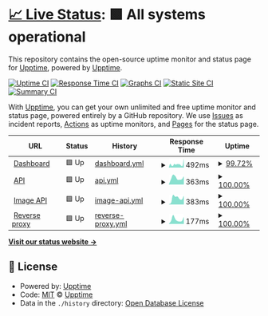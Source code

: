 # [📈 Live Status](https://upptime.github.io/upptime): <!--live status--> **🟩 All systems operational**

This repository contains the open-source uptime monitor and status page for [Upptime](https://upptime.js.org), powered by [Upptime](https://github.com/upptime/upptime).

[![Uptime CI](https://github.com/duckytutorials/Status-page/workflows/Uptime%20CI/badge.svg)](https://github.com/duckytutorials/Status-page/actions?query=workflow%3A%22Uptime+CI%22)
[![Response Time CI](https://github.com/duckytutorials/Status-page/workflows/Response%20Time%20CI/badge.svg)](https://github.com/duckytutorials/Status-page/actions?query=workflow%3A%22Response+Time+CI%22)
[![Graphs CI](https://github.com/duckytutorials/Status-page/workflows/Graphs%20CI/badge.svg)](https://github.com/duckytutorials/Status-page/actions?query=workflow%3A%22Graphs+CI%22)
[![Static Site CI](https://github.com/duckytutorials/Status-page/workflows/Static%20Site%20CI/badge.svg)](https://github.com/duckytutorials/Status-page/actions?query=workflow%3A%22Static+Site+CI%22)
[![Summary CI](https://github.com/duckytutorials/Status-page/workflows/Summary%20CI/badge.svg)](https://github.com/duckytutorials/Status-page/actions?query=workflow%3A%22Summary+CI%22)

With [Upptime](https://upptime.js.org), you can get your own unlimited and free uptime monitor and status page, powered entirely by a GitHub repository. We use [Issues](https://github.com/upptime/upptime/issues) as incident reports, [Actions](https://github.com/duckytutorials/Status-page/actions) as uptime monitors, and [Pages](https://upptime.github.io/upptime) for the status page.

<!--start: status pages-->
<!-- This summary is generated by Upptime (https://github.com/upptime/upptime) -->
<!-- Do not edit this manually, your changes will be overwritten -->
<!-- prettier-ignore -->
| URL | Status | History | Response Time | Uptime |
| --- | ------ | ------- | ------------- | ------ |
| <img alt="" src="https://icons.duckduckgo.com/ip3/dashboard.nova-bot.tk.ico" height="13"> [Dashboard](https://dashboard.nova-bot.tk) | 🟩 Up | [dashboard.yml](https://github.com/duckytutorials/Status-page/commits/HEAD/history/dashboard.yml) | <details><summary><img alt="Response time graph" src="./graphs/dashboard/response-time-week.png" height="20"> 492ms</summary><br><a href="https://status.nova-bot.tk/history/dashboard"><img alt="Response time 477" src="https://img.shields.io/endpoint?url=https%3A%2F%2Fraw.githubusercontent.com%2Fduckytutorials%2FStatus-page%2FHEAD%2Fapi%2Fdashboard%2Fresponse-time.json"></a><br><a href="https://status.nova-bot.tk/history/dashboard"><img alt="24-hour response time 511" src="https://img.shields.io/endpoint?url=https%3A%2F%2Fraw.githubusercontent.com%2Fduckytutorials%2FStatus-page%2FHEAD%2Fapi%2Fdashboard%2Fresponse-time-day.json"></a><br><a href="https://status.nova-bot.tk/history/dashboard"><img alt="7-day response time 492" src="https://img.shields.io/endpoint?url=https%3A%2F%2Fraw.githubusercontent.com%2Fduckytutorials%2FStatus-page%2FHEAD%2Fapi%2Fdashboard%2Fresponse-time-week.json"></a><br><a href="https://status.nova-bot.tk/history/dashboard"><img alt="30-day response time 477" src="https://img.shields.io/endpoint?url=https%3A%2F%2Fraw.githubusercontent.com%2Fduckytutorials%2FStatus-page%2FHEAD%2Fapi%2Fdashboard%2Fresponse-time-month.json"></a><br><a href="https://status.nova-bot.tk/history/dashboard"><img alt="1-year response time 477" src="https://img.shields.io/endpoint?url=https%3A%2F%2Fraw.githubusercontent.com%2Fduckytutorials%2FStatus-page%2FHEAD%2Fapi%2Fdashboard%2Fresponse-time-year.json"></a></details> | <details><summary><a href="https://status.nova-bot.tk/history/dashboard">99.72%</a></summary><a href="https://status.nova-bot.tk/history/dashboard"><img alt="All-time uptime 99.47%" src="https://img.shields.io/endpoint?url=https%3A%2F%2Fraw.githubusercontent.com%2Fduckytutorials%2FStatus-page%2FHEAD%2Fapi%2Fdashboard%2Fuptime.json"></a><br><a href="https://status.nova-bot.tk/history/dashboard"><img alt="24-hour uptime 100.00%" src="https://img.shields.io/endpoint?url=https%3A%2F%2Fraw.githubusercontent.com%2Fduckytutorials%2FStatus-page%2FHEAD%2Fapi%2Fdashboard%2Fuptime-day.json"></a><br><a href="https://status.nova-bot.tk/history/dashboard"><img alt="7-day uptime 99.72%" src="https://img.shields.io/endpoint?url=https%3A%2F%2Fraw.githubusercontent.com%2Fduckytutorials%2FStatus-page%2FHEAD%2Fapi%2Fdashboard%2Fuptime-week.json"></a><br><a href="https://status.nova-bot.tk/history/dashboard"><img alt="30-day uptime 99.47%" src="https://img.shields.io/endpoint?url=https%3A%2F%2Fraw.githubusercontent.com%2Fduckytutorials%2FStatus-page%2FHEAD%2Fapi%2Fdashboard%2Fuptime-month.json"></a><br><a href="https://status.nova-bot.tk/history/dashboard"><img alt="1-year uptime 99.47%" src="https://img.shields.io/endpoint?url=https%3A%2F%2Fraw.githubusercontent.com%2Fduckytutorials%2FStatus-page%2FHEAD%2Fapi%2Fdashboard%2Fuptime-year.json"></a></details>
| <img alt="" src="https://icons.duckduckgo.com/ip3/api.nova-bot.tk.ico" height="13"> [API](https://api.nova-bot.tk) | 🟩 Up | [api.yml](https://github.com/duckytutorials/Status-page/commits/HEAD/history/api.yml) | <details><summary><img alt="Response time graph" src="./graphs/api/response-time-week.png" height="20"> 363ms</summary><br><a href="https://status.nova-bot.tk/history/api"><img alt="Response time 370" src="https://img.shields.io/endpoint?url=https%3A%2F%2Fraw.githubusercontent.com%2Fduckytutorials%2FStatus-page%2FHEAD%2Fapi%2Fapi%2Fresponse-time.json"></a><br><a href="https://status.nova-bot.tk/history/api"><img alt="24-hour response time 503" src="https://img.shields.io/endpoint?url=https%3A%2F%2Fraw.githubusercontent.com%2Fduckytutorials%2FStatus-page%2FHEAD%2Fapi%2Fapi%2Fresponse-time-day.json"></a><br><a href="https://status.nova-bot.tk/history/api"><img alt="7-day response time 363" src="https://img.shields.io/endpoint?url=https%3A%2F%2Fraw.githubusercontent.com%2Fduckytutorials%2FStatus-page%2FHEAD%2Fapi%2Fapi%2Fresponse-time-week.json"></a><br><a href="https://status.nova-bot.tk/history/api"><img alt="30-day response time 370" src="https://img.shields.io/endpoint?url=https%3A%2F%2Fraw.githubusercontent.com%2Fduckytutorials%2FStatus-page%2FHEAD%2Fapi%2Fapi%2Fresponse-time-month.json"></a><br><a href="https://status.nova-bot.tk/history/api"><img alt="1-year response time 370" src="https://img.shields.io/endpoint?url=https%3A%2F%2Fraw.githubusercontent.com%2Fduckytutorials%2FStatus-page%2FHEAD%2Fapi%2Fapi%2Fresponse-time-year.json"></a></details> | <details><summary><a href="https://status.nova-bot.tk/history/api">100.00%</a></summary><a href="https://status.nova-bot.tk/history/api"><img alt="All-time uptime 100.00%" src="https://img.shields.io/endpoint?url=https%3A%2F%2Fraw.githubusercontent.com%2Fduckytutorials%2FStatus-page%2FHEAD%2Fapi%2Fapi%2Fuptime.json"></a><br><a href="https://status.nova-bot.tk/history/api"><img alt="24-hour uptime 100.00%" src="https://img.shields.io/endpoint?url=https%3A%2F%2Fraw.githubusercontent.com%2Fduckytutorials%2FStatus-page%2FHEAD%2Fapi%2Fapi%2Fuptime-day.json"></a><br><a href="https://status.nova-bot.tk/history/api"><img alt="7-day uptime 100.00%" src="https://img.shields.io/endpoint?url=https%3A%2F%2Fraw.githubusercontent.com%2Fduckytutorials%2FStatus-page%2FHEAD%2Fapi%2Fapi%2Fuptime-week.json"></a><br><a href="https://status.nova-bot.tk/history/api"><img alt="30-day uptime 100.00%" src="https://img.shields.io/endpoint?url=https%3A%2F%2Fraw.githubusercontent.com%2Fduckytutorials%2FStatus-page%2FHEAD%2Fapi%2Fapi%2Fuptime-month.json"></a><br><a href="https://status.nova-bot.tk/history/api"><img alt="1-year uptime 100.00%" src="https://img.shields.io/endpoint?url=https%3A%2F%2Fraw.githubusercontent.com%2Fduckytutorials%2FStatus-page%2FHEAD%2Fapi%2Fapi%2Fuptime-year.json"></a></details>
| <img alt="" src="https://icons.duckduckgo.com/ip3/api2.nova-bot.tk.ico" height="13"> [Image API](https://api2.nova-bot.tk) | 🟩 Up | [image-api.yml](https://github.com/duckytutorials/Status-page/commits/HEAD/history/image-api.yml) | <details><summary><img alt="Response time graph" src="./graphs/image-api/response-time-week.png" height="20"> 383ms</summary><br><a href="https://status.nova-bot.tk/history/image-api"><img alt="Response time 513" src="https://img.shields.io/endpoint?url=https%3A%2F%2Fraw.githubusercontent.com%2Fduckytutorials%2FStatus-page%2FHEAD%2Fapi%2Fimage-api%2Fresponse-time.json"></a><br><a href="https://status.nova-bot.tk/history/image-api"><img alt="24-hour response time 494" src="https://img.shields.io/endpoint?url=https%3A%2F%2Fraw.githubusercontent.com%2Fduckytutorials%2FStatus-page%2FHEAD%2Fapi%2Fimage-api%2Fresponse-time-day.json"></a><br><a href="https://status.nova-bot.tk/history/image-api"><img alt="7-day response time 383" src="https://img.shields.io/endpoint?url=https%3A%2F%2Fraw.githubusercontent.com%2Fduckytutorials%2FStatus-page%2FHEAD%2Fapi%2Fimage-api%2Fresponse-time-week.json"></a><br><a href="https://status.nova-bot.tk/history/image-api"><img alt="30-day response time 513" src="https://img.shields.io/endpoint?url=https%3A%2F%2Fraw.githubusercontent.com%2Fduckytutorials%2FStatus-page%2FHEAD%2Fapi%2Fimage-api%2Fresponse-time-month.json"></a><br><a href="https://status.nova-bot.tk/history/image-api"><img alt="1-year response time 513" src="https://img.shields.io/endpoint?url=https%3A%2F%2Fraw.githubusercontent.com%2Fduckytutorials%2FStatus-page%2FHEAD%2Fapi%2Fimage-api%2Fresponse-time-year.json"></a></details> | <details><summary><a href="https://status.nova-bot.tk/history/image-api">100.00%</a></summary><a href="https://status.nova-bot.tk/history/image-api"><img alt="All-time uptime 99.95%" src="https://img.shields.io/endpoint?url=https%3A%2F%2Fraw.githubusercontent.com%2Fduckytutorials%2FStatus-page%2FHEAD%2Fapi%2Fimage-api%2Fuptime.json"></a><br><a href="https://status.nova-bot.tk/history/image-api"><img alt="24-hour uptime 100.00%" src="https://img.shields.io/endpoint?url=https%3A%2F%2Fraw.githubusercontent.com%2Fduckytutorials%2FStatus-page%2FHEAD%2Fapi%2Fimage-api%2Fuptime-day.json"></a><br><a href="https://status.nova-bot.tk/history/image-api"><img alt="7-day uptime 100.00%" src="https://img.shields.io/endpoint?url=https%3A%2F%2Fraw.githubusercontent.com%2Fduckytutorials%2FStatus-page%2FHEAD%2Fapi%2Fimage-api%2Fuptime-week.json"></a><br><a href="https://status.nova-bot.tk/history/image-api"><img alt="30-day uptime 99.95%" src="https://img.shields.io/endpoint?url=https%3A%2F%2Fraw.githubusercontent.com%2Fduckytutorials%2FStatus-page%2FHEAD%2Fapi%2Fimage-api%2Fuptime-month.json"></a><br><a href="https://status.nova-bot.tk/history/image-api"><img alt="1-year uptime 99.95%" src="https://img.shields.io/endpoint?url=https%3A%2F%2Fraw.githubusercontent.com%2Fduckytutorials%2FStatus-page%2FHEAD%2Fapi%2Fimage-api%2Fuptime-year.json"></a></details>
| <img alt="" src="https://icons.duckduckgo.com/ip3/proxy.paraduckhost.com.ico" height="13"> [Reverse proxy](https://proxy.paraduckhost.com) | 🟩 Up | [reverse-proxy.yml](https://github.com/duckytutorials/Status-page/commits/HEAD/history/reverse-proxy.yml) | <details><summary><img alt="Response time graph" src="./graphs/reverse-proxy/response-time-week.png" height="20"> 177ms</summary><br><a href="https://status.nova-bot.tk/history/reverse-proxy"><img alt="Response time 198" src="https://img.shields.io/endpoint?url=https%3A%2F%2Fraw.githubusercontent.com%2Fduckytutorials%2FStatus-page%2FHEAD%2Fapi%2Freverse-proxy%2Fresponse-time.json"></a><br><a href="https://status.nova-bot.tk/history/reverse-proxy"><img alt="24-hour response time 266" src="https://img.shields.io/endpoint?url=https%3A%2F%2Fraw.githubusercontent.com%2Fduckytutorials%2FStatus-page%2FHEAD%2Fapi%2Freverse-proxy%2Fresponse-time-day.json"></a><br><a href="https://status.nova-bot.tk/history/reverse-proxy"><img alt="7-day response time 177" src="https://img.shields.io/endpoint?url=https%3A%2F%2Fraw.githubusercontent.com%2Fduckytutorials%2FStatus-page%2FHEAD%2Fapi%2Freverse-proxy%2Fresponse-time-week.json"></a><br><a href="https://status.nova-bot.tk/history/reverse-proxy"><img alt="30-day response time 198" src="https://img.shields.io/endpoint?url=https%3A%2F%2Fraw.githubusercontent.com%2Fduckytutorials%2FStatus-page%2FHEAD%2Fapi%2Freverse-proxy%2Fresponse-time-month.json"></a><br><a href="https://status.nova-bot.tk/history/reverse-proxy"><img alt="1-year response time 198" src="https://img.shields.io/endpoint?url=https%3A%2F%2Fraw.githubusercontent.com%2Fduckytutorials%2FStatus-page%2FHEAD%2Fapi%2Freverse-proxy%2Fresponse-time-year.json"></a></details> | <details><summary><a href="https://status.nova-bot.tk/history/reverse-proxy">100.00%</a></summary><a href="https://status.nova-bot.tk/history/reverse-proxy"><img alt="All-time uptime 100.00%" src="https://img.shields.io/endpoint?url=https%3A%2F%2Fraw.githubusercontent.com%2Fduckytutorials%2FStatus-page%2FHEAD%2Fapi%2Freverse-proxy%2Fuptime.json"></a><br><a href="https://status.nova-bot.tk/history/reverse-proxy"><img alt="24-hour uptime 100.00%" src="https://img.shields.io/endpoint?url=https%3A%2F%2Fraw.githubusercontent.com%2Fduckytutorials%2FStatus-page%2FHEAD%2Fapi%2Freverse-proxy%2Fuptime-day.json"></a><br><a href="https://status.nova-bot.tk/history/reverse-proxy"><img alt="7-day uptime 100.00%" src="https://img.shields.io/endpoint?url=https%3A%2F%2Fraw.githubusercontent.com%2Fduckytutorials%2FStatus-page%2FHEAD%2Fapi%2Freverse-proxy%2Fuptime-week.json"></a><br><a href="https://status.nova-bot.tk/history/reverse-proxy"><img alt="30-day uptime 100.00%" src="https://img.shields.io/endpoint?url=https%3A%2F%2Fraw.githubusercontent.com%2Fduckytutorials%2FStatus-page%2FHEAD%2Fapi%2Freverse-proxy%2Fuptime-month.json"></a><br><a href="https://status.nova-bot.tk/history/reverse-proxy"><img alt="1-year uptime 100.00%" src="https://img.shields.io/endpoint?url=https%3A%2F%2Fraw.githubusercontent.com%2Fduckytutorials%2FStatus-page%2FHEAD%2Fapi%2Freverse-proxy%2Fuptime-year.json"></a></details>

<!--end: status pages-->

[**Visit our status website →**](https://upptime.github.io/upptime)

## 📄 License

- Powered by: [Upptime](https://github.com/upptime/upptime)
- Code: [MIT](./LICENSE) © [Upptime](https://upptime.js.org)
- Data in the `./history` directory: [Open Database License](https://opendatacommons.org/licenses/odbl/1-0/)
